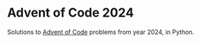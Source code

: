 # Advent of Code 2024

Solutions to [Advent of Code](https://adventofcode.com/2024) problems from year 2024, in Python.
